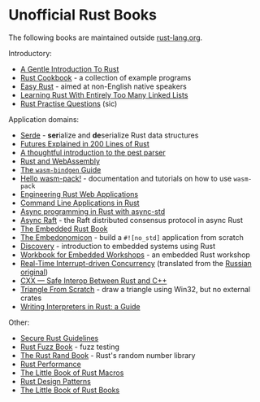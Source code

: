 # Unofficial Rust Books

The following books are maintained outside [rust-lang.org](https://www.rust-lang.org/).

Introductory:
* [A Gentle Introduction To Rust](https://stevedonovan.github.io/rust-gentle-intro/readme.html)
* [Rust Cookbook](https://rust-lang-nursery.github.io/rust-cookbook/) - a collection of example programs
* [Easy Rust](https://dhghomon.github.io/easy_rust/) - aimed at non-English native speakers
* [Learning Rust With Entirely Too Many Linked Lists](https://rust-unofficial.github.io/too-many-lists/)
* [Rust Practise Questions](https://sn99.github.io/rust-practise-questions/) (sic)

Application domains:
* [Serde](https://serde.rs/) - **ser**ialize and **de**serialize Rust data structures
* [Futures Explained in 200 Lines of Rust](https://cfsamson.github.io/books-futures-explained/)
* [A thoughtful introduction to the pest parser](https://pest.rs/book/)
* [Rust and WebAssembly](https://rustwasm.github.io/docs/book/)
* [The `wasm-bindgen` Guide](https://rustwasm.github.io/docs/wasm-bindgen/)
* [Hello wasm-pack!](https://rustwasm.github.io/docs/wasm-pack/) - documentation and tutorials on how to use `wasm-pack`
* [Engineering Rust Web Applications](https://erwabook.com/)
* [Command Line Applications in Rust](https://rust-cli.github.io/book/index.html)
* [Async programming in Rust with async-std](https://book.async.rs/introduction.html)
* [Async Raft](https://async-raft.github.io/async-raft/) - the Raft distributed consensus protocol in async Rust
* [The Embedded Rust Book](https://rust-embedded.github.io/book/)
* [The Embedonomicon](https://docs.rust-embedded.org/embedonomicon/) - build a `#![no_std]` application from scratch
* [Discovery](https://docs.rust-embedded.org/discovery/) - introduction to embedded systems using Rust
* [Workbook for Embedded Workshops](https://embedded-trainings.ferrous-systems.com/preparations.html) - an embedded Rust workshop
* [Real-Time Interrupt-driven Concurrency](https://rtic.rs/0.5/book/en/preface.html) (translated from the [Russian original](https://rtic.rs/0.5/book/ru/index.html))
* [CXX — Safe Interop Between Rust and C++](https://cxx.rs)
* [Triangle From Scratch](https://rust-tutorials.github.io/triangle-from-scratch/) - draw a triangle using Win32, but no external crates
* [Writing Interpreters in Rust: a Guide](https://rust-hosted-langs.github.io/book/introduction.html)

Other:
* [Secure Rust Guidelines](https://anssi-fr.github.io/rust-guide/)
* [Rust Fuzz Book](https://rust-fuzz.github.io/book/) - fuzz testing
* [The Rust Rand Book](https://rust-random.github.io/book/) - Rust's random number library
* [Rust Performance](https://nnethercote.github.io/perf-book/)
* [The Little Book of Rust Macros](https://veykril.github.io/tlborm/)
* [Rust Design Patterns](https://rust-unofficial.github.io/patterns/)
* [The Little Book of Rust Books](https://lborb.github.io/book/)
